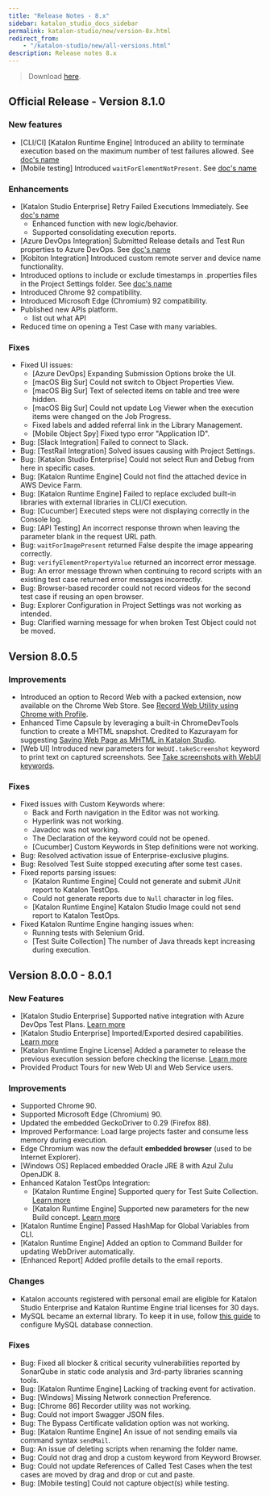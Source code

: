 ```yaml
---
title: "Release Notes - 8.x" 
sidebar: katalon_studio_docs_sidebar
permalink: katalon-studio/new/version-8x.html
redirect_from:
    - "/katalon-studio/new/all-versions.html"
description: Release notes 8.x
---
```


> Download [here](https://www.katalon.com/download/).

## Official Release - Version 8.1.0

### New features

* [CLI/CI] [Katalon Runtime Engine] Introduced an ability to terminate execution based on the maximum number of test failures allowed. See [doc's name](url)
* [Mobile testing] Introduced `waitForElementNotPresent`. See [doc's name](url)

### Enhancements

* [Katalon Studio Enterprise] Retry Failed Executions Immediately. See [doc's name](url)
    * Enhanced function with new logic/behavior. 
    * Supported consolidating execution reports.
* [Azure DevOps Integration] Submitted Release details and Test Run properties to Azure DevOps. See [doc's name](url)
* [Kobiton Integration] Introduced custom remote server and device name functionality.
* Introduced options to include or exclude timestamps in .properties files in the Project Settings folder. See [doc's name](url)
* Introduced Chrome 92 compatibility.
* Introduced Microsoft Edge (Chromium) 92 compatibility.
* Published new APIs platform.
    - list out what API
* Reduced time on opening a Test Case with many variables.

### Fixes

* Fixed UI issues:
    * [Azure DevOps] Expanding Submission Options broke the UI.
    * [macOS Big Sur] Could not switch to Object Properties View.
    * [macOS Big Sur] Text of selected items on table and tree were hidden.
    * [macOS Big Sur] Could not update Log Viewer when the execution items were changed on the Job Progress.
    * Fixed labels and added referral link in the Library Management.
    * [Mobile Object Spy] Fixed typo error "Application ID".
* Bug: [Slack Integration] Failed to connect to Slack.
* Bug: [TestRail Integration] Solved issues causing with Project Settings.
* Bug: [Katalon Studio Enterprise] Could not select Run and Debug from here in specific cases.
* Bug: [Katalon Runtime Engine] Could not find the attached device in AWS Device Farm.
* Bug: [Katalon Runtime Engine] Failed to replace excluded built-in libraries with external libraries in CLI/CI execution.
* Bug: [Cucumber] Executed steps were not displaying correctly in the Console log.
* Bug: [API Testing] An incorrect response thrown when leaving the parameter blank in the request URL path.
* Bug: `waitForImagePresent` returned False despite the image appearing correctly.
* Bug: `verifyElementPropertyValue` returned an incorrect error message.
* Bug: An error message thrown when continuing to record scripts with an existing test case returned error messages incorrectly.
* Bug: Browser-based recorder could not record videos for the second test case if reusing an open browser.
* Bug: Explorer Configuration in Project Settings was not working as intended.
* Bug: Clarified warning message for when broken Test Object could not be moved.

## Version 8.0.5

### Improvements

* Introduced an option to Record Web with a packed extension, now available on the Chrome Web Store. See [Record Web Utility using Chrome with Profile](https://docs.katalon.com/katalon-studio/docs/record-web-utility-using-chrome-with-profile.html).
* Enhanced Time Capsule by leveraging a built-in ChromeDevTools function to create a MHTML snapshot. Credited to Kazurayam for suggesting [Saving Web Page as MHTML in Katalon Studio](https://forum.katalon.com/t/saving-web-page-as-mhtml-in-katalon-studio/49368).
* [Web UI] Introduced new parameters for `WebUI.takeScreenshot` keyword to print text on captured screenshots. See [Take screenshots with WebUI keywords](https://docs.katalon.com/katalon-studio/docs/webui-take-screenshot.html).

### Fixes

* Fixed issues with Custom Keywords where:
    * Back and Forth navigation in the Editor was not working.
    * Hyperlink was not working.
    * Javadoc was not working.
    * The Declaration of the keyword could not be opened.
    * [Cucumber] Custom Keywords in Step definitions were not working.
* Bug: Resolved activation issue of Enterprise-exclusive plugins.
* Bug: Resolved Test Suite stopped executing after some test cases.
* Fixed reports parsing issues:
    * [Katalon Runtime Engine] Could not generate and submit JUnit report to Katalon TestOps.
    * Could not generate reports due to `Null` character in log files.
    * [Katalon Runtime Engine] Katalon Studio Image could not send report to Katalon TestOps.
* Fixed Katalon Runtime Engine hanging issues when:
    * Running tests with Selenium Grid.
    * [Test Suite Collection] The number of Java threads kept increasing during execution.

## Version 8.0.0 - 8.0.1

### New Features

* [Katalon Studio Enterprise] Supported native integration with Azure DevOps Test Plans. [Learn more](/katalon-studio/docs/azure-devops-test-plans.html)
* [Katalon Studio Enterprise] Imported/Exported desired capabilities. [Learn more](/katalon-studio/docs/import-export-desired-capabilities.html)
* [Katalon Runtime Engine License] Added a parameter to release the previous execution session before checking the license. [Learn more](https://docs.katalon.com/katalon-studio/docs/console-mode-execution.html#general-options)
* Provided Product Tours for new Web UI and Web Service users.

### Improvements

* Supported Chrome 90.
* Supported Microsoft Edge (Chromium) 90.
* Updated the embedded GeckoDriver to 0.29 (Firefox 88).
* Improved Performance: Load large projects faster and consume less memory during execution.
* Edge Chromium was now the default **embedded browser** (used to be Internet Explorer).
* [Windows OS] Replaced embedded Oracle JRE 8 with Azul Zulu OpenJDK 8.
* Enhanced Katalon TestOps Integration:
    * [Katalon Runtime Engine] Supported query for Test Suite Collection. [Learn more](https://docs.katalon.com/katalon-studio/docs/console-mode-execution.html#general-options)
    * [Katalon Runtime Engine] Supported new parameters for the new Build concept. [Learn more](https://docs.katalon.com/katalon-studio/docs/console-mode-execution.html#general-options)
* [Katalon Runtime Engine] Passed HashMap for Global Variables from CLI.
* [Katalon Runtime Engine] Added an option to Command Builder for updating WebDriver automatically.
* [Enhanced Report] Added profile details to the email reports.

### Changes

* Katalon accounts registered with personal email are eligible for Katalon Studio Enterprise and Katalon Runtime Engine trial licenses for 30 days.
* MySQL became an external library. To keep it in use, follow [this guide](/katalon-studio/how-to-guides/how-to-implement-ddt-mysql.html) to configure MySQL database connection.

### Fixes

* Bug: Fixed all blocker & critical security vulnerabilities reported by SonarQube in static code analysis and 3rd-party libraries scanning tools. 
* Bug: [Katalon Runtime Engine] Lacking of tracking event for activation.
* Bug: [Windows] Missing Network connection Preference.
* Bug: [Chrome 86] Recorder utility was not working.
* Bug: Could not import Swagger JSON files.
* Bug: The Bypass Certificate validation option was not working.
* Bug: [Katalon Runtime Engine] An issue of not sending emails via command syntax `sendMail`.
* Bug: An issue of deleting scripts when renaming the folder name.
* Bug: Could not drag and drop a custom keyword from Keyword Browser.
* Bug: Could not update References of Called Test Cases when the test cases are moved by drag and drop or cut and paste.
* Bug: [Mobile testing] Could not capture object(s) while testing.
